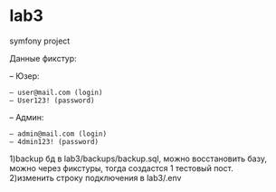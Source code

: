 # lab3
symfony project

Данные фикстур:

  – Юзер:
  
    – user@mail.com (login)
    – User123! (password)
    
  – Админ:
  
    – admin@mail.com (login)
    – 4dmin123! (password)

 
1)backup бд в  lab3/backups/backup.sql, можно восстановить базу, можно через фикстуры, тогда создастся 1 тестовый пост.    
2)изменить строку подключения в  lab3/.env   
